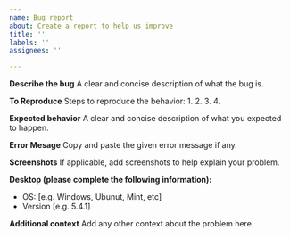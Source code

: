 ```yaml
---
name: Bug report
about: Create a report to help us improve
title: ''
labels: ''
assignees: ''

---
```


**Describe the bug**
A clear and concise description of what the bug is.

**To Reproduce**
Steps to reproduce the behavior:
1. 
2. 
3. 
4. 

**Expected behavior**
A clear and concise description of what you expected to happen.

**Error Mesage**
Copy and paste the given error message if any.

**Screenshots**
If applicable, add screenshots to help explain your problem.

**Desktop (please complete the following information):**
 - OS: [e.g. Windows, Ubunut, Mint, etc]
 - Version [e.g. 5.4.1]

**Additional context**
Add any other context about the problem here.
